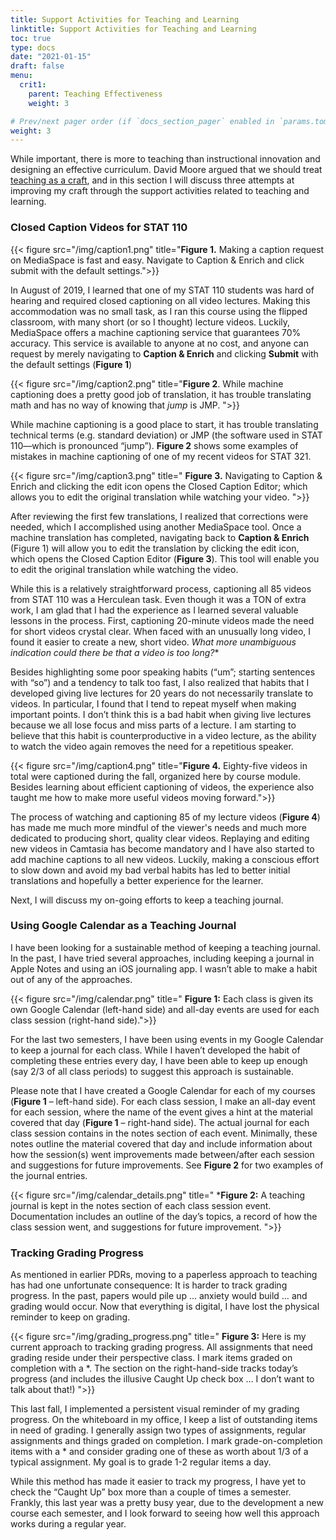```yaml
---
title: Support Activities for Teaching and Learning
linktitle: Support Activities for Teaching and Learning
toc: true
type: docs
date: "2021-01-15"
draft: false
menu:
  crit1:
    parent: Teaching Effectiveness
    weight: 3

# Prev/next pager order (if `docs_section_pager` enabled in `params.toml`)
weight: 3
---
```


While important, there is more to teaching than instructional
innovation and designing an effective curriculum. David Moore argued that we
should treat [teaching as a
craft](https://www.stat.purdue.edu/~dsmoore/articles/Craft.pdf), and in this
section I will discuss three attempts at improving my craft through the
support activities related to teaching and learning.

### Closed Caption Videos for STAT 110

{{< figure src="/img/caption1.png" title="**Figure 1.** Making a caption request on MediaSpace is fast and easy. Navigate to Caption & Enrich and click submit with the default settings.">}}

In August of 2019, I learned that one of my STAT 110 students was hard of
hearing and required closed captioning on all video lectures. Making this
accommodation was no small task, as I ran this course using the flipped
classroom, with many short (or so I thought) lecture videos. Luckily,
MediaSpace offers a machine captioning service that guarantees 70% accuracy.
This service is available to anyone at no cost, and anyone can request by
merely navigating to **Caption & Enrich** and clicking **Submit** with the
default settings (**Figure 1**)



{{< figure src="/img/caption2.png" title="**Figure 2**. While machine captioning does a pretty good job of translation, it has trouble translating math and has no way of knowing that *jump* is JMP. ">}}

While machine captioning is a good place to start, it has trouble
translating technical terms (e.g. standard deviation) or JMP (the
software used in STAT 110—which is pronounced “jump”). **Figure 2** shows
some examples of mistakes in machine captioning of one of my recent
videos for STAT 321.

{{< figure src="/img/caption3.png" title=" **Figure 3.** Navigating to Caption & Enrich and clicking the edit icon opens the Closed Caption Editor; which allows you to edit the original translation while watching your video. ">}}

After reviewing the first few translations, I realized that corrections were
needed, which I accomplished using another MediaSpace tool. Once a machine
translation has completed, navigating back to **Caption & Enrich** (Figure 1)
will allow you to edit the translation by clicking the edit icon, which opens
the Closed Caption Editor (**Figure 3**). This tool will enable you to edit
the original translation while watching the video.

While this is a relatively straightforward process, captioning all 85 videos
from STAT 110 was a Herculean task. Even though it was a TON of extra work, I
am glad that I had the experience as I learned several valuable lessons in
the process. First, captioning 20-minute videos made the need for short
videos crystal clear. When faced with an unusually long video, I found it
easier to create a new, short video. *What more unambiguous indication could
there be that a video is too long?**

Besides highlighting some poor speaking habits (“um”; starting sentences
with “so”) and a tendency to talk too fast, I also realized that habits
that I developed giving live lectures for 20 years do not necessarily
translate to videos. In particular, I found that I tend to
repeat myself when making important points. I don’t think this is a bad
habit when giving live lectures because we all lose focus and miss
parts of a lecture. I am starting to believe that this habit
is counterproductive in a video lecture, as the ability to watch the
video again removes the need for a repetitious speaker.

{{< figure src="/img/caption4.png" title="**Figure 4.** Eighty-five videos in total were captioned during the fall, organized here by course module. Besides learning about efficient captioning of videos, the experience also taught me how to make more useful videos moving forward.">}}

The process of watching and captioning 85 of my lecture videos
(**Figure 4**) has made me much more mindful of the viewer's needs and much
more dedicated to producing short, quality clear videos. Replaying and
editing new videos in Camtasia has become mandatory and I have also
started to add machine captions to all new videos. Luckily, making a
conscious effort to slow down and avoid my bad verbal habits has led to
better initial translations and hopefully a better experience for the
learner.

Next, I will discuss my on-going efforts to keep a teaching journal.

### Using Google Calendar as a Teaching Journal

I have been looking for a sustainable method of keeping a teaching journal.
In the past, I have tried several approaches, including keeping a journal in
Apple Notes and using an iOS journaling app. I wasn’t able to make a habit
out of any of the approaches.

{{< figure src="/img/calendar.png" title=" **Figure 1:** Each class is given its own Google Calendar (left-hand side) and all-day events are used for each class session (right-hand side).">}}

For the last two semesters, I have been using events in my Google
Calendar to keep a journal for each class. While I haven’t developed 
the habit of completing these entries every day, I have been able to keep up
enough (say 2/3 of all class periods) to suggest this approach is
sustainable.

Please note that I have created a Google Calendar for each of my courses
(**Figure 1** – left-hand side). For each class session, I make an all-day
event for each session, where the name of the event gives a hint at the
material covered that day (**Figure 1** – right-hand side). The actual
journal for each class session contains in the notes section of each event.
Minimally, these notes outline the material covered that day and include
information about how the session(s) went improvements made between/after
each session and suggestions for future improvements. See **Figure 2** for
two examples of the journal entries.

{{< figure src="/img/calendar_details.png" title=" ***Figure 2:** A teaching journal is kept in the notes section of each class session event. Documentation includes an outline of the day’s topics, a record of how the class session went, and suggestions for future improvement. ">}}


### Tracking Grading Progress

As mentioned in earlier PDRs, moving to a paperless approach to teaching
has had one unfortunate consequence: It is harder to track grading
progress. In the past, papers would pile up … anxiety would build … and
grading would occur. Now that everything is digital, I have lost the
physical reminder to keep on grading.

{{< figure src="/img/grading_progress.png" title=" **Figure 3:** Here is my current approach to tracking grading progress. All assignments that need grading reside under their perspective class.  I mark items graded on completion with a \*. The section on the right-hand-side tracks today’s progress (and includes the illusive Caught Up check box … I don’t want to talk about that!) ">}}

This last fall, I implemented a persistent visual reminder of my grading
progress. On the whiteboard in my office, I keep a list of outstanding items
in need of grading. I generally assign two types of assignments, regular
assignments and things graded on completion. I mark grade-on-completion items
with a \* and consider grading one of these as worth about 1/3 of a typical
assignment. My goal is to grade 1-2 regular items a day.

While this method has made it easier to track my progress, I
have yet to check the “Caught Up” box more than a couple of times a
semester. Frankly, this last year was a pretty busy year, due to the
development a new course each semester, and I look forward to seeing how
well this approach works during a regular year.
